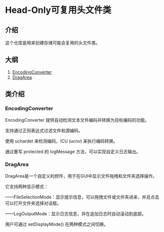 # Head-Only可复用头文件类

## 介绍

这个仓库是用来创建存储可能会复用的头文件类。

## 大纲

1. [EncodingConverter](###EncodingConverter)
2. [DragArea](###DragArea)



## 类介绍

### EncodingConverter

 EncodingConverter 提供自动检测文本文件编码并转换为目标编码的功能。

 支持通过正则表达式过滤文件和源编码。

使用 uchardet 来检测编码，ICU (ucnv) 来执行编码转换。

通过重写 protected 的 logMessage 方法，可以实现自定义日志输出。

### DragArea

DragArea是一个自定义的控件，用于在GUI中显示文件拖拽和文件夹选择操作。

它支持两种显示模式：

——FileSelectionMode：显示提示信息，可以拖拽文件或文件夹进来，并且点击可以打开文件夹选择对话框。

——LogOutputMode：显示日志信息，并在追加日志时自动滚动到底部。

用户可通过 setDisplayMode() 在两种模式之间切换。